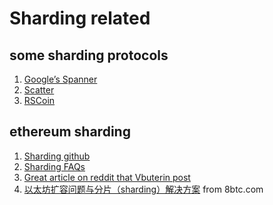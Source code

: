 # Sharding related

## some sharding protocols
1. [Google’s Spanner](https://en.wikipedia.org/wiki/Spanner_(database))
2. [Scatter](https://homes.cs.washington.edu/~tom/pubs/scatter.pdf)
3. [RSCoin](https://eprint.iacr.org/2015/502.pdf)

## ethereum sharding
1. [Sharding github](https://github.com/ethereum/sharding)
2. [Sharding FAQs](https://github.com/ethereum/wiki/wiki/Sharding-FAQs)
3. [Great article on reddit that Vbuterin post](https://www.reddit.com/r/ethereum/comments/8g1q55/vitalik_teases_sharding_release_on_twitter/dy85pq0/)
4. [以太坊扩容问题与分片（sharding）解决方案](http://www.8btc.com/sharding-finality) from 8btc.com

